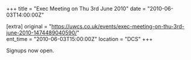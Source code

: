 +++
title = "Exec Meeting on Thu 3rd June 2010"
date = "2010-06-03T14:00:00Z"

[extra]
original = "https://uwcs.co.uk/events/exec-meeting-on-thu-3rd-june-2010-1474489040590/"    
ent_time = "2010-06-03T15:00:00Z"
location = "DCS"
+++

Signups now open.

